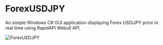 # ForexUSDJPY
An simple Windows C# GUI application displaying Forex USD/JPY price  in real time using RapidAPI Webull API.

![ForexUSDJPY](https://user-images.githubusercontent.com/53839640/208656194-db2861a3-4e2e-40eb-8f75-ba5f33419284.PNG)
